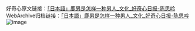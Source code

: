 好奇心原文链接：[「日本語」鹿男是怎样一种男人_文化_好奇心日报-陈思吟 ](https://www.qdaily.com/articles/7699.html)
WebArchive归档链接：[「日本語」鹿男是怎样一种男人_文化_好奇心日报-陈思吟 ](http://web.archive.org/web/20190623172555/https://www.qdaily.com/articles/7699.html)
![image](http://ww3.sinaimg.cn/large/007d5XDply1g3wjo3dexwj30u04o01kx)